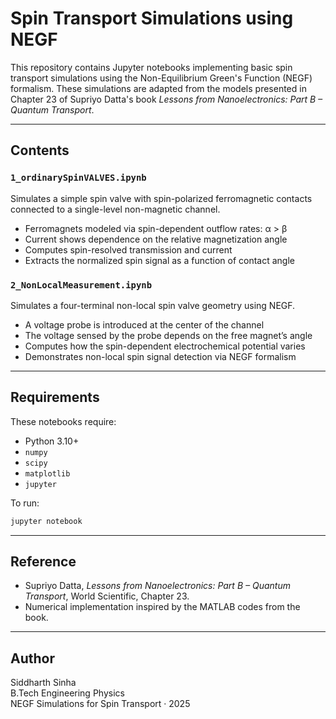 # Spin Transport Simulations using NEGF

This repository contains Jupyter notebooks implementing basic spin transport simulations using the Non-Equilibrium Green's Function (NEGF) formalism. These simulations are adapted from the models presented in Chapter 23 of Supriyo Datta's book *Lessons from Nanoelectronics: Part B – Quantum Transport*.

---

## Contents

### `1_ordinarySpinVALVES.ipynb`
Simulates a simple spin valve with spin-polarized ferromagnetic contacts connected to a single-level non-magnetic channel.

- Ferromagnets modeled via spin-dependent outflow rates: α > β
- Current shows dependence on the relative magnetization angle
- Computes spin-resolved transmission and current
- Extracts the normalized spin signal as a function of contact angle

### `2_NonLocalMeasurement.ipynb`
Simulates a four-terminal non-local spin valve geometry using NEGF.

- A voltage probe is introduced at the center of the channel
- The voltage sensed by the probe depends on the free magnet’s angle
- Computes how the spin-dependent electrochemical potential varies
- Demonstrates non-local spin signal detection via NEGF formalism

---

## Requirements

These notebooks require:

- Python 3.10+
- `numpy`
- `scipy`
- `matplotlib`
- `jupyter`

To run:
```bash
jupyter notebook
```

---

## Reference

- Supriyo Datta, *Lessons from Nanoelectronics: Part B – Quantum Transport*, World Scientific, Chapter 23.
- Numerical implementation inspired by the MATLAB codes from the book.

---

##  Author

Siddharth Sinha  
B.Tech Engineering Physics  
NEGF Simulations for Spin Transport · 2025  
